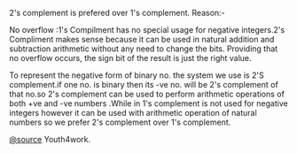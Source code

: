 2's complement is prefered over 1's complement. Reason:-

No overflow :1's Compilment has no special usage for negative integers.2's Compliment  makes sense because it can be used in natural addition and subtraction arithmetic without any need to change the bits. Providing that no overflow occurs, the sign bit of the result is just the right value.

To represent the negative form of binary no. the system we use is 2'S complement.if one no. is binary then its -ve no. will be 2's complement of that no.so 2's complement can be used to perform arithmetic operations of both +ve and -ve numbers .While in 1's complement is not used for negative integers however it can be used with arithmetic operation of natural numbers so we prefer 2's complement over 1's complement.

[@source](https://www.youth4work.com/Talent/Digital-Electronics/Forum/124028-why-do-we-prefer-2s-complement-over-1s-complement?yFast=On)  Youth4work.
